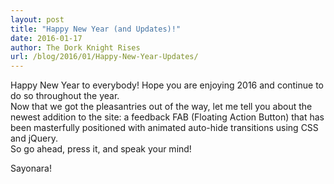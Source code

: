 ```yaml
---
layout: post
title: "Happy New Year (and Updates)!"
date: 2016-01-17
author: The Dork Knight Rises
url: /blog/2016/01/Happy-New-Year-Updates/
---
```


Happy New Year to everybody! Hope you are enjoying 2016 and continue to do so throughout the year.
<br>Now that we got the pleasantries out of the way, let me tell you about the newest addition to the site: a feedback FAB (Floating Action Button) that has been masterfully positioned with animated auto-hide transitions using CSS and jQuery.
<br>So go ahead, press it, and speak your mind!

Sayonara!
